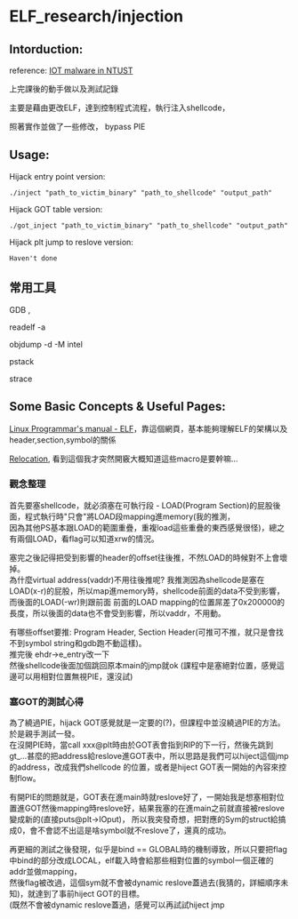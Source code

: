 # ELF_research/injection

## Intorduction:

reference: [IOT malware in NTUST](https://www.youtube.com/watch?v=eUIsggR9Cuo&feature=youtu.be)

上完課後的動手做以及測試記錄

主要是藉由更改ELF，達到控制程式流程，執行注入shellcode，

照著實作並做了一些修改， bypass PIE

## Usage:

Hijack entry point version:

`./inject "path_to_victim_binary" "path_to_shellcode" "output_path"`

Hijack GOT table version:

`./got_inject "path_to_victim_binary" "path_to_shellcode" "output_path"`

Hijack plt jump to reslove version:

`Haven't done `

## 常用工具

GDB ,

readelf -a

objdump -d -M intel

pstack

strace

## Some Basic Concepts & Useful Pages:

[Linux Programmar's manual - ELF](http://man7.org/linux/man-pages/man5/elf.5.html)，靠這個網頁，基本能夠理解ELF的架構以及header,section,symbol的關係

[Relocation](https://refspecs.linuxbase.org/elf/gabi4+/ch4.reloc.html), 看到這個我才突然開竅大概知道這些macro是要幹嘛...

### 觀念整理

首先要塞shellcode，就必須塞在可執行段 - LOAD(Program Section)的屁股後面，程式執行時"只會"將LOAD段mapping進memory(我的推測，  
因為其他PS基本跟LOAD的範圍重疊，重複load這些重疊的東西感覺很怪)，總之有兩個LOAD，看flag可以知道xrw的情況。

塞完之後記得把受到影響的header的offset往後推，不然LOAD的時候對不上會壞掉。  
為什麼virtual address(vaddr)不用往後推呢? 我推測因為shellcode是塞在 LOAD(x-r)的屁股，所以map進memory時，shellcode前面的data不受到影響，而後面的LOAD(-wr)則跟前面
前面的LOAD mapping的位置屌差了0x200000的長度，所以後面的data也不會受到影響，所以vaddr，不用動。

有哪些offset要推: Program Header, Section Header(可推可不推，就只是會找不到symbol string和gdb跑不動這樣)。  
推完後 ehdr->e_entry改一下  
然後shellcode後面加個跳回原本main的jmp就ok (課程中是塞絕對位置，感覺這邊可以用相對位置無視PIE，還沒試)

### 塞GOT的測試心得

為了繞過PIE，hijack GOT感覺就是一定要的(?)，但課程中並沒繞過PIE的方法。於是親手測試一發。  
在沒開PIE時，當call xxx@plt時由於GOT表會指到RIP的下一行，然後先跳到gt_...甚麼的把address給reslove進GOT表中，所以思路是我們可以hiject這個jmp的address，改成我們shellcode
的位置，或者是hiject GOT表一開始的內容來控制flow。

有開PIE的問題就是，GOT表在進main時就reslove好了，一開始我是想塞相對位置進GOT然後mapping時reslove好，結果我塞的在進main之前就直接被reslove變成新的(直接puts@plt->IOput)， 
所以我突發奇想，把對應的Sym的struct給搞成0，會不會認不出這是啥symbol就不reslove了，還真的成功。

再更細的測試之後發現，似乎是bind == GLOBAL時的機制導致，所以只要把flag中bind的部分改成LOCAL，elf載入時會給那些相對位置的symbol一個正確的addr並做mapping，  
然後flag被改過，這個sym就不會被dynamic reslove蓋過去(我猜的，詳細順序未知)，就達到了事前hiject GOT的目標。  
(既然不會被dynamic reslove蓋過，感覺可以再試試hiject jmp
